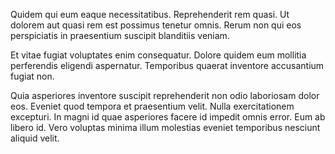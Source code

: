 Quidem qui eum eaque necessitatibus. Reprehenderit rem quasi. Ut dolorem aut quasi rem est possimus tenetur omnis. Rerum non qui eos perspiciatis in praesentium suscipit blanditiis veniam.
 Et vitae fugiat voluptates enim consequatur. Dolore quidem eum mollitia perferendis eligendi aspernatur. Temporibus quaerat inventore accusantium fugiat non.
 Quia asperiores inventore suscipit reprehenderit non odio laboriosam dolor eos. Eveniet quod tempora et praesentium velit. Nulla exercitationem excepturi. In magni id quae asperiores facere id impedit omnis error. Eum ab libero id. Vero voluptas minima illum molestias eveniet temporibus nesciunt aliquid velit.